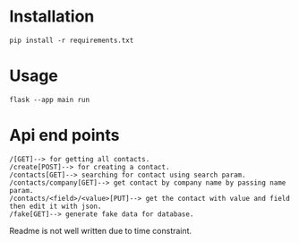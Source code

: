 # Installation
```
pip install -r requirements.txt
```
# Usage
```
flask --app main run
```

# Api end points

```
/[GET]--> for getting all contacts.
/create[POST]--> for creating a contact.
/contacts[GET]--> searching for contact using search param.
/contacts/company[GET]--> get contact by company name by passing name param.
/contacts/<field>/<value>[PUT]--> get the contact with value and field then edit it with json.
/fake[GET]--> generate fake data for database.
```

Readme is not well written due to time constraint.

